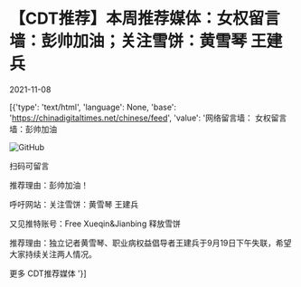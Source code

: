 # 【CDT推荐】本周推荐媒体：女权留言墙：彭帅加油；关注雪饼：黄雪琴 王建兵

2021-11-08

[{'type': 'text/html', 'language': None, 'base': 'https://chinadigitaltimes.net/chinese/feed', 'value': '网络留言墙： 女权留言墙：彭帅加油

![GitHub](https://chinadigitaltimes.net/chinese/files/2021/11/image-1636368304021.png)

 扫码可留言



推荐理由：彭帅加油！



呼吁网站：关注雪饼：黄雪琴 王建兵

又见推特账号：Free Xueqin&amp;Jianbing 释放雪饼

推荐理由：独立记者黄雪琴、职业病权益倡导者王建兵于9月19日下午失联，希望大家持续关注两人情况。



更多 CDT推荐媒体 '}]